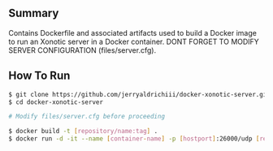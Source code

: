 ## Summary
Contains Dockerfile and associated artifacts used to build a Docker image to run an Xonotic server in a Docker container. DONT FORGET TO MODIFY SERVER CONFIGURATION (files/server.cfg).

## How To Run
```sh  
$ git clone https://github.com/jerryaldrichiii/docker-xonotic-server.git 
$ cd docker-xonotic-server

# Modify files/server.cfg before proceeding

$ docker build -t [repository/name:tag] . 
$ docker run -d -it --name [container-name] -p [hostport]:26000/udp [repository/name:tag]
```
